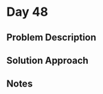 # Day 48

## Problem Description

<!-- Add problem description here -->

## Solution Approach

<!-- Add your solution approach here -->

## Notes

<!-- Add any additional notes here -->
